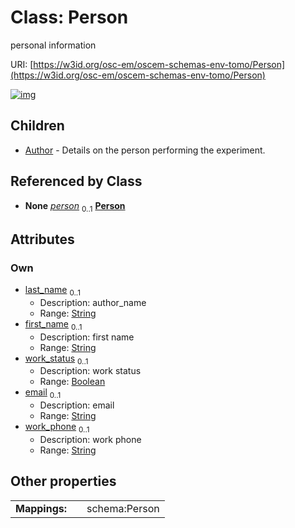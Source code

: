 
# Class: Person

personal information

URI: [https://w3id.org/osc-em/oscem-schemas-env-tomo/Person](https://w3id.org/osc-em/oscem-schemas-env-tomo/Person)


[![img](https://yuml.me/diagram/nofunky;dir:TB/class/[Person&#124;last_name:string%20%3F;first_name:string%20%3F;work_status:boolean%20%3F;email:string%20%3F;work_phone:string%20%3F]^-[Author],[Author])](https://yuml.me/diagram/nofunky;dir:TB/class/[Person&#124;last_name:string%20%3F;first_name:string%20%3F;work_status:boolean%20%3F;email:string%20%3F;work_phone:string%20%3F]^-[Author],[Author])

## Children

 * [Author](Author.md) - Details on the person performing the experiment.

## Referenced by Class

 *  **None** *[person](person.md)*  <sub>0..1</sub>  **[Person](Person.md)**

## Attributes


### Own

 * [last_name](last_name.md)  <sub>0..1</sub>
     * Description: author_name
     * Range: [String](types/String.md)
 * [first_name](first_name.md)  <sub>0..1</sub>
     * Description: first name
     * Range: [String](types/String.md)
 * [work_status](work_status.md)  <sub>0..1</sub>
     * Description: work status
     * Range: [Boolean](types/Boolean.md)
 * [email](email.md)  <sub>0..1</sub>
     * Description: email
     * Range: [String](types/String.md)
 * [work_phone](work_phone.md)  <sub>0..1</sub>
     * Description: work phone
     * Range: [String](types/String.md)

## Other properties

|  |  |  |
| --- | --- | --- |
| **Mappings:** | | schema:Person |